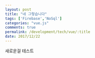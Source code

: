 ```yaml
---
layout: post
title: "네 그렇습니다"
tags: ['Firebase','NoSql']
categories: "vue.js"
comments: true
permalink: /development/tech/vue/:title
date: 2017/12/22
---
```


새로운걸 테스트